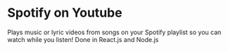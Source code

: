 # Spotify on Youtube
Plays music or lyric videos from songs on your Spotify playlist so you can watch while you listen!
Done in React.js and Node.js
